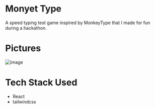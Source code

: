 # Monyet Type
A speed typing test game inspired by MonkeyType that I made for fun during a hackathon.

# Pictures
![image](https://github.com/user-attachments/assets/8b54c50e-bb03-4281-ab7b-1568906a3e74)

# Tech Stack Used
- React
- tailwindcss

